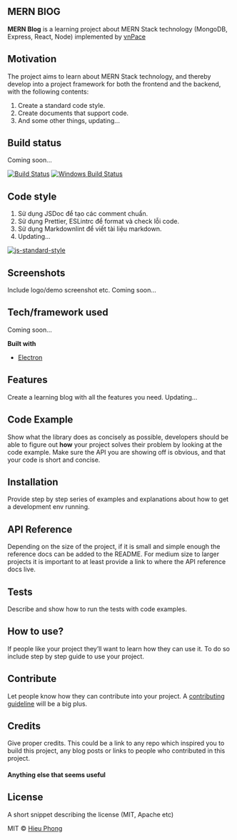 ## MERN BlOG

**MERN Blog** is a learning project about MERN Stack technology (MongoDB, Express, React, Node) implemented by [vnPace](https://vnpace.dev)

## Motivation

The project aims to learn about MERN Stack technology, and thereby develop into a project framework for both the frontend and the backend, with the following contents:

1. Create a standard code style.
2. Create documents that support code.
3. And some other things, updating...

## Build status

Coming soon...

[![Build Status](https://travis-ci.org/akashnimare/foco.svg?branch=master)](https://travis-ci.org/akashnimare/foco)
[![Windows Build Status](https://ci.appveyor.com/api/projects/status/github/akashnimare/foco?branch=master&svg=true)](https://ci.appveyor.com/project/akashnimare/foco/branch/master)

## Code style

1. Sử dụng JSDoc để tạo các comment chuẩn.
2. Sử dụng Prettier, ESLintrc để format và check lỗi code.
3. Sử dụng Markdownlint để viết tài liệu markdown.
4. Updating...

[![js-standard-style](https://img.shields.io/badge/code%20style-standard-brightgreen.svg?style=flat)](https://github.com/feross/standard)

## Screenshots

Include logo/demo screenshot etc.
Coming soon...

## Tech/framework used

Coming soon...

<b>Built with</b>

- [Electron](https://electron.atom.io)

## Features

Create a learning blog with all the features you need.
Updating...

## Code Example

Show what the library does as concisely as possible, developers should be able to figure out **how** your project solves their problem by looking at the code example. Make sure the API you are showing off is obvious, and that your code is short and concise.

## Installation

Provide step by step series of examples and explanations about how to get a development env running.

## API Reference

Depending on the size of the project, if it is small and simple enough the reference docs can be added to the README. For medium size to larger projects it is important to at least provide a link to where the API reference docs live.

## Tests

Describe and show how to run the tests with code examples.

## How to use?

If people like your project they’ll want to learn how they can use it. To do so include step by step guide to use your project.

## Contribute

Let people know how they can contribute into your project. A [contributing guideline](https://github.com/zulip/zulip-electron/blob/master/CONTRIBUTING.md) will be a big plus.

## Credits

Give proper credits. This could be a link to any repo which inspired you to build this project, any blog posts or links to people who contributed in this project.

#### Anything else that seems useful

## License

A short snippet describing the license (MIT, Apache etc)

MIT © [Hieu Phong]()
